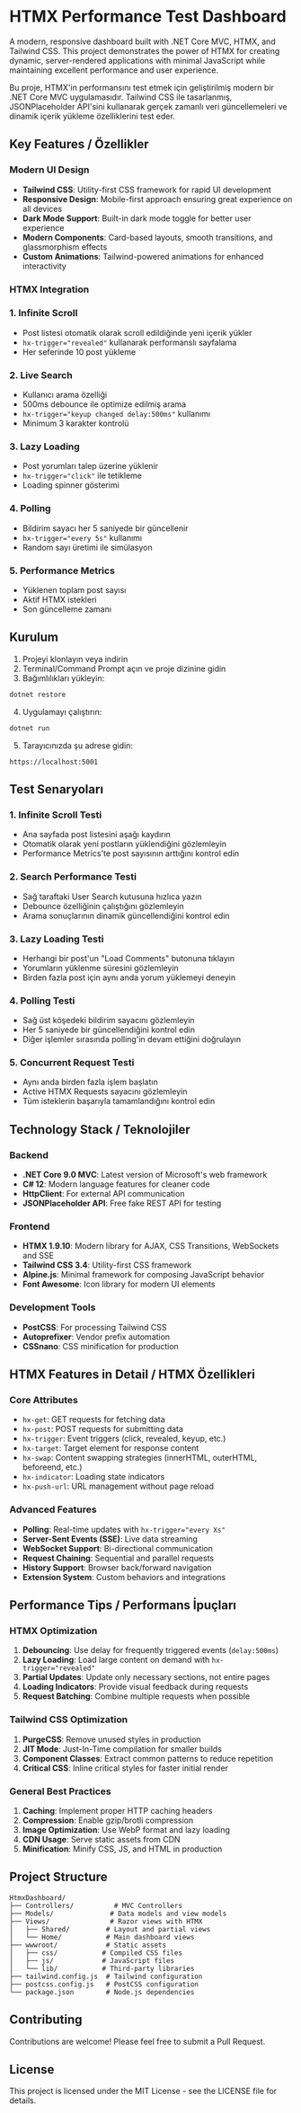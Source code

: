 # HTMX Performance Test Dashboard

A modern, responsive dashboard built with .NET Core MVC, HTMX, and Tailwind CSS. This project demonstrates the power of HTMX for creating dynamic, server-rendered applications with minimal JavaScript while maintaining excellent performance and user experience.

Bu proje, HTMX'in performansını test etmek için geliştirilmiş modern bir .NET Core MVC uygulamasıdır. Tailwind CSS ile tasarlanmış, JSONPlaceholder API'sini kullanarak gerçek zamanlı veri güncellemeleri ve dinamik içerik yükleme özelliklerini test eder.

## Key Features / Özellikler

### Modern UI Design
- **Tailwind CSS**: Utility-first CSS framework for rapid UI development
- **Responsive Design**: Mobile-first approach ensuring great experience on all devices
- **Dark Mode Support**: Built-in dark mode toggle for better user experience
- **Modern Components**: Card-based layouts, smooth transitions, and glassmorphism effects
- **Custom Animations**: Tailwind-powered animations for enhanced interactivity

### HTMX Integration

### 1. Infinite Scroll
- Post listesi otomatik olarak scroll edildiğinde yeni içerik yükler
- `hx-trigger="revealed"` kullanarak performanslı sayfalama
- Her seferinde 10 post yükleme

### 2. Live Search
- Kullanıcı arama özelliği
- 500ms debounce ile optimize edilmiş arama
- `hx-trigger="keyup changed delay:500ms"` kullanımı
- Minimum 3 karakter kontrolü

### 3. Lazy Loading
- Post yorumları talep üzerine yüklenir
- `hx-trigger="click"` ile tetikleme
- Loading spinner gösterimi

### 4. Polling
- Bildirim sayacı her 5 saniyede bir güncellenir
- `hx-trigger="every 5s"` kullanımı
- Random sayı üretimi ile simülasyon

### 5. Performance Metrics
- Yüklenen toplam post sayısı
- Aktif HTMX istekleri
- Son güncelleme zamanı

## Kurulum

1. Projeyi klonlayın veya indirin
2. Terminal/Command Prompt açın ve proje dizinine gidin
3. Bağımlılıkları yükleyin:
```bash
dotnet restore
```

4. Uygulamayı çalıştırın:
```bash
dotnet run
```

5. Tarayıcınızda şu adrese gidin:
```
https://localhost:5001
```

## Test Senaryoları

### 1. Infinite Scroll Testi
- Ana sayfada post listesini aşağı kaydırın
- Otomatik olarak yeni postların yüklendiğini gözlemleyin
- Performance Metrics'te post sayısının arttığını kontrol edin

### 2. Search Performance Testi
- Sağ taraftaki User Search kutusuna hızlıca yazın
- Debounce özelliğinin çalıştığını gözlemleyin
- Arama sonuçlarının dinamik güncellendiğini kontrol edin

### 3. Lazy Loading Testi
- Herhangi bir post'un "Load Comments" butonuna tıklayın
- Yorumların yüklenme süresini gözlemleyin
- Birden fazla post için aynı anda yorum yüklemeyi deneyin

### 4. Polling Testi
- Sağ üst köşedeki bildirim sayacını gözlemleyin
- Her 5 saniyede bir güncellendiğini kontrol edin
- Diğer işlemler sırasında polling'in devam ettiğini doğrulayın

### 5. Concurrent Request Testi
- Aynı anda birden fazla işlem başlatın
- Active HTMX Requests sayacını gözlemleyin
- Tüm isteklerin başarıyla tamamlandığını kontrol edin

## Technology Stack / Teknolojiler

### Backend
- **.NET Core 9.0 MVC**: Latest version of Microsoft's web framework
- **C# 12**: Modern language features for cleaner code
- **HttpClient**: For external API communication
- **JSONPlaceholder API**: Free fake REST API for testing

### Frontend
- **HTMX 1.9.10**: Modern library for AJAX, CSS Transitions, WebSockets and SSE
- **Tailwind CSS 3.4**: Utility-first CSS framework
- **Alpine.js**: Minimal framework for composing JavaScript behavior
- **Font Awesome**: Icon library for modern UI elements

### Development Tools
- **PostCSS**: For processing Tailwind CSS
- **Autoprefixer**: Vendor prefix automation
- **CSSnano**: CSS minification for production

## HTMX Features in Detail / HTMX Özellikleri

### Core Attributes
- `hx-get`: GET requests for fetching data
- `hx-post`: POST requests for submitting data
- `hx-trigger`: Event triggers (click, revealed, keyup, etc.)
- `hx-target`: Target element for response content
- `hx-swap`: Content swapping strategies (innerHTML, outerHTML, beforeend, etc.)
- `hx-indicator`: Loading state indicators
- `hx-push-url`: URL management without page reload

### Advanced Features
- **Polling**: Real-time updates with `hx-trigger="every Xs"`
- **Server-Sent Events (SSE)**: Live data streaming
- **WebSocket Support**: Bi-directional communication
- **Request Chaining**: Sequential and parallel requests
- **History Support**: Browser back/forward navigation
- **Extension System**: Custom behaviors and integrations

## Performance Tips / Performans İpuçları

### HTMX Optimization
1. **Debouncing**: Use delay for frequently triggered events (`delay:500ms`)
2. **Lazy Loading**: Load large content on demand with `hx-trigger="revealed"`
3. **Partial Updates**: Update only necessary sections, not entire pages
4. **Loading Indicators**: Provide visual feedback during requests
5. **Request Batching**: Combine multiple requests when possible

### Tailwind CSS Optimization
1. **PurgeCSS**: Remove unused styles in production
2. **JIT Mode**: Just-In-Time compilation for smaller builds
3. **Component Classes**: Extract common patterns to reduce repetition
4. **Critical CSS**: Inline critical styles for faster initial render

### General Best Practices
1. **Caching**: Implement proper HTTP caching headers
2. **Compression**: Enable gzip/brotli compression
3. **Image Optimization**: Use WebP format and lazy loading
4. **CDN Usage**: Serve static assets from CDN
5. **Minification**: Minify CSS, JS, and HTML in production

## Project Structure

```
HtmxDashboard/
├── Controllers/          # MVC Controllers
├── Models/              # Data models and view models
├── Views/               # Razor views with HTMX
│   ├── Shared/         # Layout and partial views
│   └── Home/           # Main dashboard views
├── wwwroot/            # Static assets
│   ├── css/           # Compiled CSS files
│   ├── js/            # JavaScript files
│   └── lib/           # Third-party libraries
├── tailwind.config.js  # Tailwind configuration
├── postcss.config.js   # PostCSS configuration
└── package.json        # Node.js dependencies
```

## Contributing

Contributions are welcome! Please feel free to submit a Pull Request.

## License

This project is licensed under the MIT License - see the LICENSE file for details.